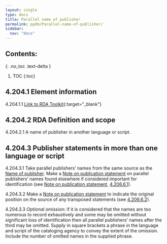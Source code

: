 ```yaml
---
layout: single
type: docs
title: Parallel name of publisher
permalink: ppdm/Parallel-name-of-publisher/
sidebar:
  nav: "docs"
---
```


## Contents:
{: .no_toc .text-delta }

1. TOC
{:toc}

## 4.204.1 Element information

<a name="4.204.1.1">4.204.1.1</a> [Link to RDA Toolkit](https://beta.rdatoolkit.org/Content/Index?externalId=en-US_ala-5d433872-8c86-3bd2-8b6c-16f43bda686c){:target="_blank"}

## 4.204.2 RDA Definition and scope

<a name="4.204.2.1">4.204.2.1</a> A name of publisher in another language or script.

## 4.204.3 Publisher statements in more than one language or script

<a name="4.204.3.1">4.204.3.1</a> Take parallel publishers’ names from the same source as the [Name of publisher](/DCRMR/ppdm/Name-of-publisher). Make a [Note on publication statement](/DCRMR/ppdm/Note-on-publication-statement) on parallel publishers’ names found elsewhere if considered important for identification (see [Note on publication statement](/DCRMR/ppdm/Note-on-publication-statement), [4.206.6.1](/DCRMR/ppdm/Note-on-publication-statement/#4.206.6.1)).

<a name="4.204.3.2">4.204.3.2</a> Make a [Note on publication statement](/DCRMR/ppdm/Note-on-publication-statement) to indicate the original position on the source of any transposed statements (see [4.206.6.2](/DCRMR/ppdm/Note-on-publication-statement/#4.206.6.2)).

<a name="4.204.3.3">4.204.3.3</a> *Optional omission*: if it is considered that the names are too numerous to record exhaustively and some may be omitted without significant loss of identification then all parallel publishers’ names after the third may be omitted. Supply in square brackets a phrase in the language and script of the cataloging agency to convey the extent of the omission. Include the number of omitted names in the supplied phrase.